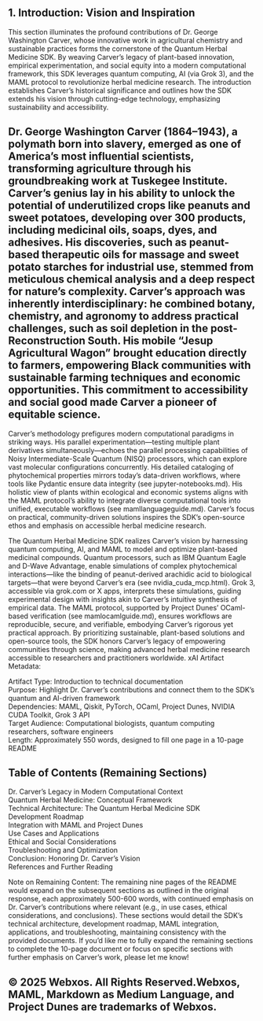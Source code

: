 ## 1. Introduction: Vision and Inspiration
 This section illuminates the profound contributions of Dr. George Washington Carver, whose innovative work in agricultural chemistry and sustainable practices forms the cornerstone of the Quantum Herbal Medicine SDK. By weaving Carver’s legacy of plant-based innovation, empirical experimentation, and social equity into a modern computational framework, this SDK leverages quantum computing, AI (via Grok 3), and the MAML protocol to revolutionize herbal medicine research. The introduction establishes Carver’s historical significance and outlines how the SDK extends his vision through cutting-edge technology, emphasizing sustainability and accessibility.

## Dr. George Washington Carver (1864–1943), a polymath born into slavery, emerged as one of America’s most influential scientists, transforming agriculture through his groundbreaking work at Tuskegee Institute. Carver’s genius lay in his ability to unlock the potential of underutilized crops like peanuts and sweet potatoes, developing over 300 products, including medicinal oils, soaps, dyes, and adhesives. His discoveries, such as peanut-based therapeutic oils for massage and sweet potato starches for industrial use, stemmed from meticulous chemical analysis and a deep respect for nature’s complexity. Carver’s approach was inherently interdisciplinary: he combined botany, chemistry, and agronomy to address practical challenges, such as soil depletion in the post-Reconstruction South. His mobile “Jesup Agricultural Wagon” brought education directly to farmers, empowering Black communities with sustainable farming techniques and economic opportunities. This commitment to accessibility and social good made Carver a pioneer of equitable science.

Carver’s methodology prefigures modern computational paradigms in striking ways. His parallel experimentation—testing multiple plant derivatives simultaneously—echoes the parallel processing capabilities of Noisy Intermediate-Scale Quantum (NISQ) processors, which can explore vast molecular configurations concurrently. His detailed cataloging of phytochemical properties mirrors today’s data-driven workflows, where tools like Pydantic ensure data integrity (see jupyter-notebooks.md). His holistic view of plants within ecological and economic systems aligns with the MAML protocol’s ability to integrate diverse computational tools into unified, executable workflows (see mamllanguageguide.md). Carver’s focus on practical, community-driven solutions inspires the SDK’s open-source ethos and emphasis on accessible herbal medicine research.

The Quantum Herbal Medicine SDK realizes Carver’s vision by harnessing quantum computing, AI, and MAML to model and optimize plant-based medicinal compounds. Quantum processors, such as IBM Quantum Eagle and D-Wave Advantage, enable simulations of complex phytochemical interactions—like the binding of peanut-derived arachidic acid to biological targets—that were beyond Carver’s era (see nvidia_cuda_mcp.html). Grok 3, accessible via grok.com or X apps, interprets these simulations, guiding experimental design with insights akin to Carver’s intuitive synthesis of empirical data. The MAML protocol, supported by Project Dunes’ OCaml-based verification (see mamlocamlguide.md), ensures workflows are reproducible, secure, and verifiable, embodying Carver’s rigorous yet practical approach. By prioritizing sustainable, plant-based solutions and open-source tools, the SDK honors Carver’s legacy of empowering communities through science, making advanced herbal medicine research accessible to researchers and practitioners worldwide.
xAI Artifact Metadata:  

Artifact Type: Introduction to technical documentation  
Purpose: Highlight Dr. Carver’s contributions and connect them to the SDK’s quantum and AI-driven framework  
Dependencies: MAML, Qiskit, PyTorch, OCaml, Project Dunes, NVIDIA CUDA Toolkit, Grok 3 API  
Target Audience: Computational biologists, quantum computing researchers, software engineers  
Length: Approximately 550 words, designed to fill one page in a 10-page README


## Table of Contents (Remaining Sections)

Dr. Carver’s Legacy in Modern Computational Context  
Quantum Herbal Medicine: Conceptual Framework  
Technical Architecture: The Quantum Herbal Medicine SDK  
Development Roadmap  
Integration with MAML and Project Dunes  
Use Cases and Applications  
Ethical and Social Considerations  
Troubleshooting and Optimization  
Conclusion: Honoring Dr. Carver’s Vision  
References and Further Reading


Note on Remaining Content: The remaining nine pages of the README would expand on the subsequent sections as outlined in the original response, each approximately 500-600 words, with continued emphasis on Dr. Carver’s contributions where relevant (e.g., in use cases, ethical considerations, and conclusions). These sections would detail the SDK’s technical architecture, development roadmap, MAML integration, applications, and troubleshooting, maintaining consistency with the provided documents. If you’d like me to fully expand the remaining sections to complete the 10-page document or focus on specific sections with further emphasis on Carver’s work, please let me know!

## © 2025 Webxos. All Rights Reserved.Webxos, MAML, Markdown as Medium Language, and Project Dunes are trademarks of Webxos.
